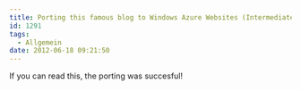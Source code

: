 ```yaml
---
title: Porting this famous blog to Windows Azure Websites (Intermediate Part)
id: 1291
tags:
  - Allgemein
date: 2012-06-18 09:21:50
---
```


If you can read this, the porting was succesful!